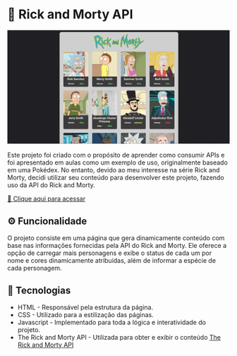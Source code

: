 # 🧪 Rick and Morty API

![Preview](./.github/preview.png)

Este projeto foi criado com o propósito de aprender como consumir APIs e foi apresentado em aulas como um exemplo de uso, originalmente baseado em uma Pokédex. No entanto, devido ao meu interesse na série Rick and Morty, decidi utilizar seu conteúdo para desenvolver este projeto, fazendo uso da API do Rick and Morty.

[🔗 Clique aqui para acessar](https://vtssbr.github.io/RickMortyApi/)

## ⚙ Funcionalidade

O projeto consiste em uma página que gera dinamicamente conteúdo com base nas informações fornecidas pela API do Rick and Morty. Ele oferece a opção de carregar mais personagens e exibe o status de cada um por nome e cores dinamicamente atribuídas, além de informar a espécie de cada personagem.

## 🧰 Tecnologias 

* HTML - Responsável pela estrutura da página.
* CSS - Utilizado para a estilização das páginas.
* Javascript -  Implementado para toda a lógica e interatividade do projeto.
* The Rick and Morty API -  Utilizada para obter e exibir o conteúdo [The Rick and Morty API](https://rickandmortyapi.com)

